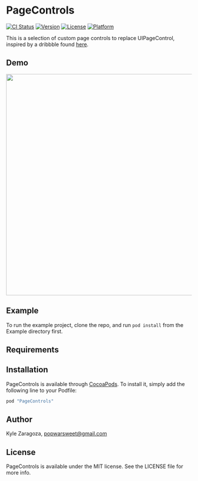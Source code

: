 # PageControls

[![CI Status](http://img.shields.io/travis/popwarsweet/PageControls.svg?style=flat)](https://travis-ci.org/popwarsweet/PageControls)
[![Version](https://img.shields.io/cocoapods/v/PageControls.svg?style=flat)](http://cocoapods.org/pods/PageControls)
[![License](https://img.shields.io/cocoapods/l/PageControls.svg?style=flat)](http://cocoapods.org/pods/PageControls)
[![Platform](https://img.shields.io/cocoapods/p/PageControls.svg?style=flat)](http://cocoapods.org/pods/PageControls)

This is a selection of custom page controls to replace UIPageControl, inspired by a dribbble found [here]( https://dribbble.com/shots/2578447-Page-Control-Indicator-Transitions-Collection).

## Demo
<img src="https://github.com/popwarsweet/PageControls/blob/master/demo.gif" width="600">

## Example

To run the example project, clone the repo, and run `pod install` from the Example directory first.

## Requirements

## Installation

PageControls is available through [CocoaPods](http://cocoapods.org). To install
it, simply add the following line to your Podfile:

```ruby
pod "PageControls"
```

## Author

Kyle Zaragoza, popwarsweet@gmail.com

## License

PageControls is available under the MIT license. See the LICENSE file for more info.
